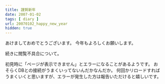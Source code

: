 ```yaml
---
title: 謹賀新年
date: 2007-01-02
tags: [ diary ]
url: 20070102_happy_new_year
hidden: true
---
```

あけましておめでとうございます。
今年もよろしくお願いします。

続きに閲覧不具合について。
<!--more-->

初見時に「ページが表示できません」とエラーになることがあるようです。
おそらくDBとの接続がうまくいってないんだかなんだか。
何回かリロードすればうまくいくと思いますが、エラーが発生した方は報告いただけると嬉しいです。
